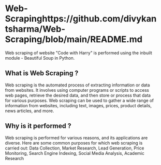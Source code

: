 # Web-Scrapinghttps://github.com/divykantsharma/Web-Scraping/blob/main/README.md
Web scraping of website "Code with Harry" is performed using the inbuilt module - Beautiful Soup in Python.

## What is Web Scraping ?
Web scraping is the automated process of extracting information or data from websites. It involves using computer programs or scripts to access web pages, retrieve the desired data, and then store or process that data for various purposes. Web scraping can be used to gather a wide range of information from websites, including text, images, prices, product details, news articles, and more.
## Why is it performed ?
Web scraping is performed for various reasons, and its applications are diverse. Here are some common purposes for which web scraping is carried out:
Data Collection, Market Research, Lead Generation, Price Monitoring, Search Engine Indexing, Social Media Analysis, Academic Research
